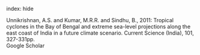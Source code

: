 index: hide

<div class="Citation">

  <div class="Citation-body">
    <div class="Citation-text">Unnikrishnan, A.S. and Kumar, M.R.R. and Sindhu, B., 2011: Tropical cyclones in the Bay of Bengal and extreme sea-level projections along the east coast of India in a future climate scenario. <span class="Article-journal">Current Science (India), </span><span class="Article-volume">101, </span>327-331pp.</div>
    <div class="Citation-links">
      <div class="CitationLink" data-href="https://scholar.google.com/scholar?q=Tropical+cyclones+in+the+Bay+of+Bengal+and+extreme+sea-level+projections+along+the+east+coast+of+India+in+a+future+climate+scenario">
        <div class="CitationLink-icon CitationLink-Scholar"></div>
        <div class="CitationLink-text">Google Scholar</div>
      </div>
    </div>
  </div>
</div>


<div class="Citation-copy">

</div>